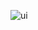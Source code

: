 

![ui](https://github.com/OndrejPan/object-detection/assets/149879439/82217e07-766b-494e-a8db-c7e32ef679e0)
